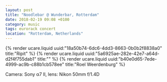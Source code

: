 ```yaml
---
layout: post
title: "Noodlebar @ Wunderbar, Rotterdam"
date: 2018-02-19 09:08 +0100
category: music
tags: eurorack concert
location: "Rotterdam, Netherlands"
---
```


{% render ucare.liquid uuid:"18a50b74-6dc6-4dd3-8663-0b0b2f8838a0" title:"Ripit" %}
{% render ucare.liquid uuid:"5a6925ae-282e-42e7-a64d-d2f4f755dab1" title:"" %}
{% render ucare.liquid uuid:"b40e0d65-7ede-4999-ac9b-c88b1cb578ee" title:"Roel Weerdenburg" %}

Camera: Sony α7 II, lens: Nikon 50mm f/1.4D